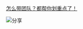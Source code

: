 

[怎么带团队？都帮你划重点了！](https://t5.lagounews.com/FR71R5RLcs8CF)

![分享](/Users/wangzetao/Work/github/ReadingNotes/%E6%88%90%E4%B8%BA%E4%BC%9A%E5%B8%A6%E5%9B%A2%E9%98%9F%E7%9A%84%E6%8A%80%E6%9C%AF%E4%BA%BA/README/618ED1A7DB615C11CA93F9F09E736686.jpg)